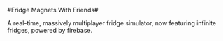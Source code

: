 #Fridge Magnets With Friends#

A real-time, massively multiplayer fridge simulator, now featuring infinite fridges, powered by firebase.